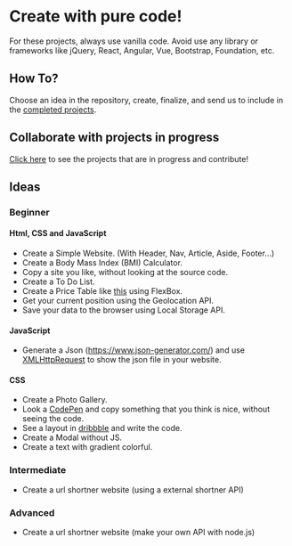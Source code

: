 # Create with pure code!

For these projects, always use vanilla code. Avoid use any library or frameworks like jQuery, React, Angular, Vue, Bootstrap, Foundation, etc.

## How To? 
Choose an idea in the repository, create, finalize, and send us to include in the [completed projects](/PROJECTS.md).

## Collaborate with projects in progress
[Click here](/COLLABORATE.md) to see the projects that are in progress and contribute!

## Ideas

### Beginner
#### Html, CSS and JavaScript
- Create a Simple Website. (With Header, Nav, Article, Aside, Footer...) <br>
- Create a Body Mass Index (BMI) Calculator. <br>
- Copy a site you like, without looking at the source code. <br>
- Create a To Do List. <br>
- Create a Price Table like [this](https://cdn.dribbble.com/users/388581/screenshots/1294739/dr-price-table_1x.png) using FlexBox. <br>
- Get your current position using the Geolocation API.<br>
- Save your data to the browser using Local Storage API. <br>

#### JavaScript
- Generate a Json (https://www.json-generator.com/) and use [XMLHttpRequest](https://developer.mozilla.org/en-US/docs/Web/API/XMLHttpRequest) to show the json file in your website.

#### CSS
- Create a Photo Gallery. <br>
- Look a [CodePen](codepen.io) and copy something that you think is nice, without seeing the code. <br>
- See a layout in [dribbble](https://dribbble.com) and write the code. <br>
- Create a Modal without JS. <br>
- Create a text with gradient colorful. <br>

### Intermediate
 - Create a url shortner website (using a external shortner API)
 
### Advanced
 - Create a url shortner website (make your own API with node.js)
